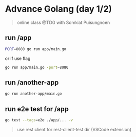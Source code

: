 # Advance Golang (day 1/2)

> online class @TDG with Somkiat Puisungnoen

## run /app

```bash
PORT=8080 go run app/main.go
```

or if use flag

```bash
go run app/main.go -port=8080
```

## run /another-app

```bash
go run another-app/main.go
```

## run e2e test for /app

```bash
go test --tags=e2e ./app/... -v
```

> use rest client for rest-client-test dir (VSCode extension)